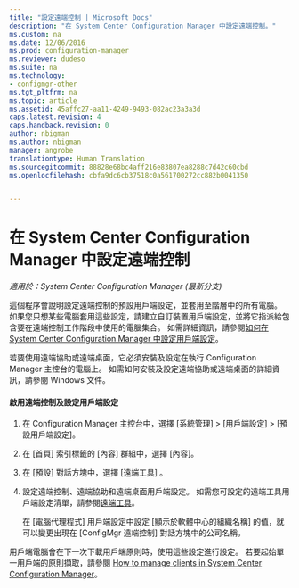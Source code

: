 ```yaml
---
title: "設定遠端控制 | Microsoft Docs"
description: "在 System Center Configuration Manager 中設定遠端控制。"
ms.custom: na
ms.date: 12/06/2016
ms.prod: configuration-manager
ms.reviewer: dudeso
ms.suite: na
ms.technology:
- configmgr-other
ms.tgt_pltfrm: na
ms.topic: article
ms.assetid: 45affc27-aa11-4249-9493-082ac23a3a3d
caps.latest.revision: 4
caps.handback.revision: 0
author: nbigman
ms.author: nbigman
manager: angrobe
translationtype: Human Translation
ms.sourcegitcommit: 88828e68bc4aff216e83807ea8288c7d42c60cbd
ms.openlocfilehash: cbfa9dc6cb37518c0a561700272cc882b0041350


---
```

# <a name="configuring-remote-control-in-system-center-configuration-manager"></a>在 System Center Configuration Manager 中設定遠端控制

*適用於：System Center Configuration Manager (最新分支)*

 這個程序會說明設定遠端控制的預設用戶端設定，並套用至階層中的所有電腦。 如果您只想某些電腦套用這些設定，請建立自訂裝置用戶端設定，並將它指派給包含要在遠端控制工作階段中使用的電腦集合。 如需詳細資訊，請參閱[如何在 System Center Configuration Manager 中設定用戶端設定](../../../../core/clients/deploy/configure-client-settings.md)。 

若要使用遠端協助或遠端桌面，它必須安裝及設定在執行 Configuration Manager 主控台的電腦上。 如需如何安裝及設定遠端協助或遠端桌面的詳細資訊，請參閱 Windows 文件。  

#### <a name="to-enable-remote-control-and-configure-client-settings"></a>啟用遠端控制及設定用戶端設定  

1.  在 Configuration Manager 主控台中，選擇 [系統管理] > [用戶端設定] > [預設用戶端設定]。  

4.  在 [首頁] 索引標籤的 [內容] 群組中，選擇 [內容]。  

5.  在 [預設] 對話方塊中，選擇 [遠端工具] 。  

6.  設定遠端控制、遠端協助和遠端桌面用戶端設定。 如需您可設定的遠端工具用戶端設定清單，請參閱[遠端工具](../../../../core/clients/deploy/about-client-settings.md#remote-tools)。  

    在 [電腦代理程式]  用戶端設定中設定 [顯示於軟體中心的組織名稱]  的值，就可以變更出現在 [ConfigMgr 遠端控制]  對話方塊中的公司名稱。  

 用戶端電腦會在下一次下載用戶端原則時，使用這些設定進行設定。 若要起始單一用戶端的原則擷取，請參閱 [How to manage clients in System Center Configuration Manager](../../../../core/clients/manage/manage-clients.md)。  



<!--HONumber=Dec16_HO1-->


